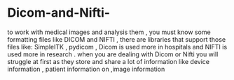 # Dicom-and-Nifti-
to work with medical images and analysis them , you must know some formatting files like DICOM and NIFTI , there are libraries that support those files like:  SimpleITK , pydicom , Dicom is used more in hospitals and NIFTI is used more in research .    when you are dealing with Dicom or Nifti you will struggle at first as they store and share a lot of information like device information , patient information on ,image information 
